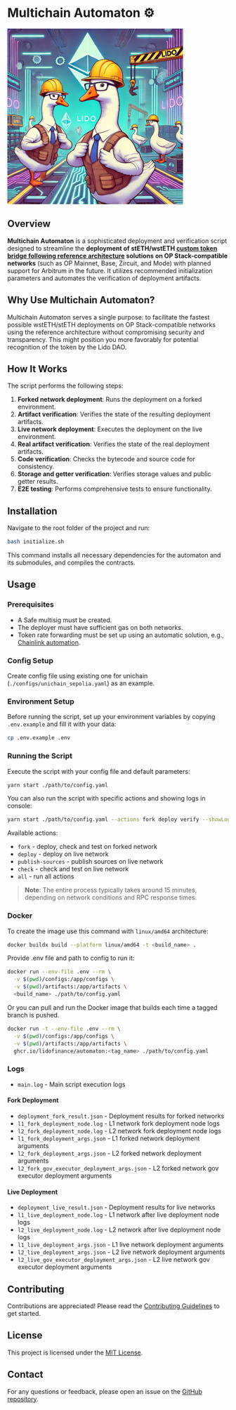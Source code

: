 # Multichain Automaton ⚙️

![](/assets/logo.jpg)

## Overview

**Multichain Automaton** is a sophisticated deployment and verification script designed to streamline the **deployment of stETH/wstETH [custom token bridge following reference architecture](https://docs.lido.fi/token-guides/wsteth-bridging-guide#reference-architecture-and-permissions-setup) solutions on OP Stack-compatible networks** (such as OP Mainnet, Base, Zircuit, and Mode) with planned support for Arbitrum in the future. It utilizes recommended initialization parameters and automates the verification of deployment artifacts.

## Why Use Multichain Automaton?

Multichain Automaton serves a single purpose: to facilitate the fastest possible wstETH/stETH deployments on OP Stack-compatible networks using the reference architecture without compromising security and transparency. This might position you more favorably for potential recognition of the token by the Lido DAO.

## How It Works

The script performs the following steps:

1. **Forked network deployment**: Runs the deployment on a forked environment.
2. **Artifact verification**: Verifies the state of the resulting deployment artifacts.
3. **Live network deployment**: Executes the deployment on the live environment.
4. **Real artifact verification**: Verifies the state of the real deployment artifacts.
5. **Code verification**: Checks the bytecode and source code for consistency.
6. **Storage and getter verification**: Verifies storage values and public getter results.
7. **E2E testing**: Performs comprehensive tests to ensure functionality.

## Installation

Navigate to the root folder of the project and run:

```bash
bash initialize.sh
```

This command installs all necessary dependencies for the automaton and its submodules, and compiles the contracts.

## Usage

### Prerequisites

- A Safe multisig must be created.
- The deployer must have sufficient gas on both networks.
- Token rate forwarding must be set up using an automatic solution, e.g., [Chainlink automation](https://docs.chain.link/chainlink-automation).

### Config Setup

Create config file using existing one for unichain (`./configs/unichain_sepolia.yaml`) as an example.

### Environment Setup

Before running the script, set up your environment variables by copying `.env.example` and fill it with your data:

```bash
cp .env.example .env
```

### Running the Script

Execute the script with your config file and default parameters:

```bash
yarn start ./path/to/config.yaml
```

You can also run the script with specific actions and showing logs in console:

```bash
yarn start ./path/to/config.yaml --actions fork deploy verify --showLogs true
```

Available actions:

- `fork` - deploy, check and test on forked network
- `deploy` - deploy on live network
- `publish-sources` - publish sources on live network
- `check` - check and test on live network
- `all` - run all actions

> **Note**: The entire process typically takes around 15 minutes, depending on network conditions and RPC response times.

### Docker

To create the image use this command with `linux/amd64` architecture:

```bash
docker buildx build --platform linux/amd64 -t <build_name> .
```

Provide .env file and path to config to run it:

```bash
docker run --env-file .env --rm \
  -v $(pwd)/configs:/app/configs \
  -v $(pwd)/artifacts:/app/artifacts \
  <build_name> ./path/to/config.yaml
```

Or you can pull and run the Docker image that builds each time a tagged branch is pushed.

```bash
docker run -t --env-file .env --rm \
  -v $(pwd)/configs:/app/configs \
  -v $(pwd)/artifacts:/app/artifacts \
  ghcr.io/lidofinance/automaton:<tag_name> ./path/to/config.yaml
```

### Logs

- `main.log` - Main script execution logs

#### Fork Deployment

- `deployment_fork_result.json` - Deployment results for forked networks
- `l1_fork_deployment_node.log` - L1 network fork deployment node logs
- `l2_fork_deployment_node.log` - L2 network fork deployment node logs
- `l1_fork_deployment_args.json` - L1 forked network deployment arguments
- `l2_fork_deployment_args.json` - L2 forked network deployment arguments
- `l2_fork_gov_executor_deployment_args.json` - L2 forked network gov executor deployment arguments

#### Live Deployment

- `deployment_live_result.json` - Deployment results for live networks
- `l1_live_deployment_node.log` - L1 network after live deployment node logs
- `l2_live_deployment_node.log` - L2 network after live deployment node logs
- `l1_live_deployment_args.json` - L1 live network deployment arguments
- `l2_live_deployment_args.json` - L2 live network deployment arguments
- `l2_live_gov_executor_deployment_args.json` - L2 live network gov executor deployment arguments

## Contributing

Contributions are appreciated! Please read the [Contributing Guidelines](CONTRIBUTING.md) to get started.

## License

This project is licensed under the [MIT License](LICENSE).

## Contact

For any questions or feedback, please open an issue on the [GitHub repository](https://github.com/lidofinance/multichain-automaton/issues).
